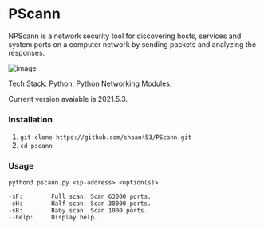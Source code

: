 # PScann
NPScann is a network security tool for discovering hosts, services and system ports on
a computer network by sending packets and analyzing the responses.

![image](https://user-images.githubusercontent.com/75296055/144709205-8ff6ea7c-db71-4507-95c3-7c0f5f1c0341.png)

Tech Stack: Python, Python Networking Modules.

Current version avaiable is 2021.5.3.
### Installation
1. `git clone https://github.com/shaan453/PScann.git`
2. `cd pscann`

### Usage
`python3 pscann.py <ip-address> <option(s)>`

	-sF: 		Full scan. Scan 63000 ports.
	-sH: 		Half scan. Scan 30000 ports.
	-sB: 		Baby scan. Scan 1000 ports.
	--help:		Display help.
